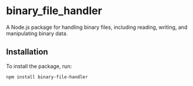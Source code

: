 # binary_file_handler

A Node.js package for handling binary files, including reading, writing, and manipulating binary data.

## Installation

To install the package, run:

```bash
npm install binary-file-handler